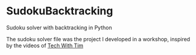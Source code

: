 # SudokuBacktracking

Sudoku solver with backtracking in Python

The sudoku solver file was the project I developed in a workshop, inspired by the videos of [Tech With Tim](https://www.youtube.com/channel/UC4JX40jDee_tINbkjycV4Sg)
